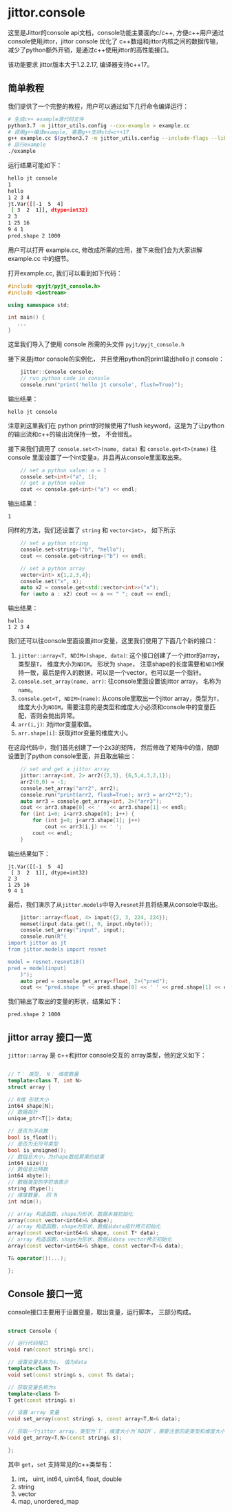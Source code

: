 jittor.console
=====================

这里是Jittor的console api文档，console功能主要面向c/c++, 方便c++用户通过console使用jittor，jittor console 优化了
c++数组和jittor内核之间的数据传输，减少了python额外开销，是通过c++使用jittor的高性能接口。

该功能要求 jittor版本大于1.2.2.17, 编译器支持c++17。

## 简单教程

我们提供了一个完整的教程，用户可以通过如下几行命令编译运行：

```bash
# 生成c++ example源代码文件
python3.7 -m jittor_utils.config --cxx-example > example.cc
# 调用g++编译example, 需要g++支持std=c++17
g++ example.cc $(python3.7 -m jittor_utils.config --include-flags --libs-flags --cxx-flags) -o example
# 运行example
./example
```

运行结果可能如下：
```bash
hello jt console
1
hello
1 2 3 4 
jt.Var([[-1  5  4]
 [ 3  2  1]], dtype=int32)
2 3
1 25 16 
9 4 1 
pred.shape 2 1000
```

用户可以打开 example.cc, 修改成所需的应用，接下来我们会为大家讲解 example.cc 中的细节。

打开example.cc, 我们可以看到如下代码：

```cpp
#include <pyjt/pyjt_console.h>
#include <iostream>

using namespace std;

int main() {
   ...
}
```

这里我们导入了使用 console 所需的头文件 `pyjt/pyjt_console.h`

接下来是jittor console的实例化， 并且使用python的print输出hello jt console：

```cpp
    jittor::Console console;
    // run python code in console
    console.run("print('hello jt console', flush=True)");
```

输出结果：

```
hello jt console
```

注意到这里我们在 python print的时候使用了flush keyword，这是为了让python的输出流和c++的输出流保持一致，
不会错乱。

接下来我们调用了 `console.set<T>(name, data)` 和 `console.get<T>(name)` 往 console 里面设置了一个int变量a，并且再从console里面取出来。

```cpp
    // set a python value: a = 1
    console.set<int>("a", 1);
    // get a python value
    cout << console.get<int>("a") << endl;
```

输出结果：

```
1
```

同样的方法，我们还设置了 `string` 和 `vector<int>`， 如下所示

```cpp
    // set a python string
    console.set<string>("b", "hello");
    cout << console.get<string>("b") << endl;

    // set a python array
    vector<int> x{1,2,3,4};
    console.set("x", x);
    auto x2 = console.get<std::vector<int>>("x");
    for (auto a : x2) cout << a << " "; cout << endl;
```

输出结果：

```
hello
1 2 3 4 
```

我们还可以往console里面设置jittor变量，这里我们使用了下面几个新的接口：

1. `jittor::array<T, NDIM>(shape, data)`: 这个接口创建了一个jittor的array，类型是`T`， 维度大小为`NDIM`， 形状为 `shape`， 注意shape的长度需要和`NDIM`保持一致，最后是传入的数据，可以是一个vector，也可以是一个指针。
2. `console.set_array(name, arr)`: 往console里面设置该jittor array， 名称为`name`。
3. `console.get<T, NDIM>(name)`: 从console里取出一个jittor array，类型为`T`，维度大小为`NDIM`，需要注意的是类型和维度大小必须和console中的变量匹配，否则会抛出异常。
4. `arr(i,j)`: 对jittor变量取值。
5. `arr.shape[i]`: 获取jittor变量的维度大小。

在这段代码中，我们首先创建了一个2x3的矩阵， 然后修改了矩阵中的值，随即设置到了python console里面，并且取出输出：

```cpp
    // set and get a jittor array
    jittor::array<int, 2> arr2({2,3}, {6,5,4,3,2,1});
    arr2(0,0) = -1;
    console.set_array("arr2", arr2);
    console.run("print(arr2, flush=True); arr3 = arr2**2;");
    auto arr3 = console.get_array<int, 2>("arr3");
    cout << arr3.shape[0] << ' ' << arr3.shape[1] << endl;
    for (int i=0; i<arr3.shape[0]; i++) {
        for (int j=0; j<arr3.shape[1]; j++)
            cout << arr3(i,j) << ' ';
        cout << endl;
    }
```

输出结果如下：

```
jt.Var([[-1  5  4]
 [ 3  2  1]], dtype=int32)
2 3
1 25 16 
9 4 1 
```

最后，我们演示了从`jittor.models`中导入`resnet`并且将结果从console中取出。

```cpp
    jittor::array<float, 4> input({2, 3, 224, 224});
    memset(input.data.get(), 0, input.nbyte());
    console.set_array("input", input);
    console.run(R"(
import jittor as jt
from jittor.models import resnet

model = resnet.resnet18()
pred = model(input)
    )");
    auto pred = console.get_array<float, 2>("pred");
    cout << "pred.shape " << pred.shape[0] << ' ' << pred.shape[1] << endl;
```

我们输出了取出的变量的形状，结果如下：

```
pred.shape 2 1000
```

## jittor array 接口一览

`jittor::array` 是 c++和jittor console交互的 array类型，他的定义如下：

```cpp

// T： 类型， N： 维度数量
template<class T, int N>
struct array {

// N维 形状大小
int64 shape[N];
// 数据指针
unique_ptr<T[]> data;

// 是否为浮点数
bool is_float();
// 是否为无符号类型
bool is_unsigned();
// 数组总大小，为shape数组累乘的结果
int64 size();
// 数组总比特数
int64 nbyte();
// 数据类型的字符串表示
string dtype();
// 维度数量， 同 N
int ndim();

// array 构造函数，shape为形状，数据未被初始化
array(const vector<int64>& shape);
// array 构造函数，shape为形状，数据从data指针拷贝初始化
array(const vector<int64>& shape, const T* data);
// array 构造函数，shape为形状，数据从data vector拷贝初始化
array(const vector<int64>& shape, const vector<T>& data);

T& operator()(...);

};
```

## Console 接口一览

console接口主要用于设置变量，取出变量，运行脚本， 三部分构成。

```cpp

struct Console {

// 运行代码接口
void run(const string& src);

// 设置变量名称为s， 值为data
template<class T>
void set(const string& s, const T& data);

// 获取变量名称为s
template<class T>
T get(const string& s)

// 设置 array 变量
void set_array(const string& s, const array<T,N>& data);

// 获取一个jittor array，类型为`T`，维度大小为`NDIM`，需要注意的是类型和维度大小必须和console中的变量匹配，否则会抛出异常。
void get_array<T,N>(const string& s);

};
```

其中 `get`，`set` 支持常见的c++类型有：

1. int， uint, int64, uint64, float, double
2. string
3. vector
4. map, unordered_map
